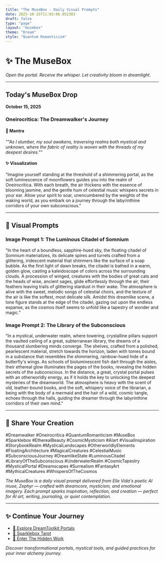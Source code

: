 ```yaml
---
title: "The MuseBox - Daily Visual Prompts"
date: 2025-10-15T11:03:06.052383
draft: false
type: "page"
layout: "musebox"
theme: "Dream"
style: "Quantum Romanticism"
---
```


# ✨ The MuseBox

*Open the portal. Receive the whisper. Let creativity bloom in dreamlight.*

---

## Today's MuseBox Drop
**October 15, 2025**

### Oneirocritica: The Dreamwalker's Journey

#### 🌙 Mantra
*""As I slumber, my soul awakens, traversing realms both mystical and unknown, where the fabric of reality is woven with the threads of my deepest desires.""*

#### ✨ Visualization
"Imagine yourself standing at the threshold of a shimmering portal, as the soft luminescence of moonflowers guides you into the realm of Oneirocritica. With each breath, the air thickens with the essence of blooming jasmine, and the gentle hum of celestial music whispers secrets in your ear. Allow your spirit to soar, unencumbered by the weights of the waking world, as you embark on a journey through the labyrinthine corridors of your own subconscious."

---

## 🎨 Visual Prompts

### Image Prompt 1: The Luminous Citadel of Somnium

"In the heart of a boundless, sapphire-hued sky, the floating citadel of Somnium materializes, its delicate spires and turrets crafted from a glittering, iridescent material that shimmers like the surface of a soap bubble. As the first light of dawn breaks, the citadel is bathed in a warm, golden glow, casting a kaleidoscope of colors across the surrounding clouds. A procession of winged, creatures with the bodies of great cats and the heads of wise, ancient sages, glide effortlessly through the air, their feathers leaving trails of glittering stardust in their wake. The atmosphere is alive with the sweet, melodic songs of celestial choirs, and the texture of the air is like the softest, most delicate silk. Amidst this dreamlike scene, a lone figure stands at the edge of the citadel, gazing out upon the endless expanse, as the cosmos itself seems to unfold like a tapestry of wonder and magic."

### Image Prompt 2: The Library of the Subconscious

"In a mystical, underwater realm, where towering, crystalline pillars support the vaulted ceiling of a great, subterranean library, the dreams of a thousand slumbering minds converge. The shelves, crafted from a polished, pearlescent material, stretch towards the horizon, laden with tomes bound in a substance that resembles the shimmering, rainbow-hued hide of a butterfly's wings. As schools of bioluminescent fish dart through the aisles, their ethereal glow illuminates the pages of the books, revealing the hidden secrets of the subconscious. In the distance, a great, crystal portal pulses with an otherworldly energy, as if it holds the key to unlocking the deepest mysteries of the dreamworld. The atmosphere is heavy with the scent of old, leather-bound books, and the soft, whispery voice of the librarian, a being with the body of a mermaid and the hair of a wild, cosmic tangle, echoes through the halls, guiding the dreamer through the labyrinthine corridors of their own mind."

---

## 🔮 Share Your Creation

#Dreamwalker #Oneirocritica #QuantumRomanticism #MuseBox #Sparklebox #EtherealBeauty #CosmicMysticism #AIart #VisualInspiration #StorybookRealm #MysticalLandscapes #OtherworldlyElements #FloatingArchitecture #MagicalCreatures #CelestialMusic #SubconsciousJourney #DreamlikeState #LuminousCitadel #LibraryOfTheSubconscious #UnderwaterRealm #CosmicTapestry #MysticalPortal #Dreamscapes #Surrealism #FantasyArt #MythicalCreatures #WhispersOfTheCosmos

*The MuseBox is a daily visual prompt delivered from Elle Vida's poetic AI muse, Zephyr — crafted with dreamcore, mysticism, and emotional imagery. Each prompt sparks inspiration, reflection, and creation — perfect for AI art, writing, journaling, or quiet contemplation.*

---

## ✨ Continue Your Journey

- [🌌 Explore DreamToolkit Portals](/dreamtoolkit/)
- [🔮 Sparklebox Tarot](/tarot/)
- [🌙 Enter The Hidden Work](/hidden-work/)

*Discover transformational portals, mystical tools, and guided practices for your inner alchemy journey.*
